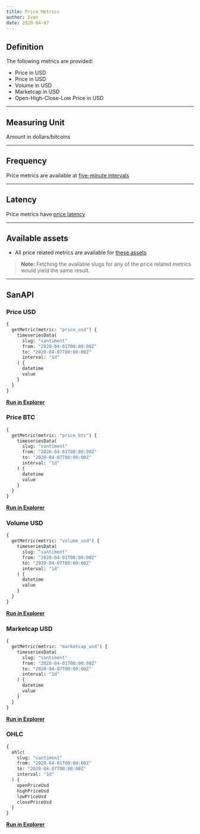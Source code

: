 ```yaml
---
title: Price Metrics
author: Ivan
date: 2020-04-07
---
```


## Definition

The following metrics are provided:

- Price in USD
- Price in USD
- Volume in USD
- Marketcap in USD
- Open-High-Close-Low Price in USD

---

## Measuring Unit

Amount in dollars/bitcoins

---

## Frequency

Price metrics are available at [five-minute
intervals](/metrics/details/frequency#five-minute-frequency)

---

## Latency

Price metrics have [price latency](/metrics/details/latency#price-latency)

---

## Available assets

- All price related metrics are available for [these
  assets](<https://api.santiment.net/graphiql?query=%7B%0A%20%20getMetric(metric%3A%20%22price_usd%22)%7B%0A%20%20%20%20metadata%7B%0A%20%20%20%20%20%20availableSlugs%0A%20%20%20%20%7D%0A%20%20%7D%0A%7D>)

> **Note:** Fetching the available slugs for any of the price related metrics would
> yield the same result.

---

## SanAPI

### Price USD

```graphql
{
  getMetric(metric: "price_usd") {
    timeseriesData(
      slug: "santiment"
      from: "2020-04-01T00:00:00Z"
      to: "2020-04-07T00:00:00Z"
      interval: "1d"
    ) {
      datetime
      value
    }
  }
}
```

[**Run in
Explorer**](<https://api.santiment.net/graphiql?query=%7B%0A%20%20getMetric(metric%3A%20%22price_usd%22)%20%7B%0A%20%20%20%20timeseriesData(%0A%20%20%20%20%20%20slug%3A%20%22santiment%22%0A%20%20%20%20%20%20from%3A%20%222020-04-01T00%3A00%3A00Z%22%0A%20%20%20%20%20%20to%3A%20%222020-04-07T00%3A00%3A00Z%22%0A%20%20%20%20%20%20interval%3A%20%221d%22)%20%7B%0A%20%20%20%20%20%20%20%20datetime%0A%20%20%20%20%20%20%20%20value%0A%20%20%20%20%7D%0A%20%20%7D%0A%7D%0A&variables=>)

### Price BTC

```graphql
{
  getMetric(metric: "price_btc") {
    timeseriesData(
      slug: "santiment"
      from: "2020-04-01T00:00:00Z"
      to: "2020-04-07T00:00:00Z"
      interval: "1d"
    ) {
      datetime
      value
    }
  }
}
```

[**Run in
Explorer**](<https://api.santiment.net/graphiql?query=%7B%0A%20%20getMetric(metric%3A%20%22price_btc%22)%20%7B%0A%20%20%20%20timeseriesData(%0A%20%20%20%20%20%20slug%3A%20%22santiment%22%0A%20%20%20%20%20%20from%3A%20%222020-04-01T00%3A00%3A00Z%22%0A%20%20%20%20%20%20to%3A%20%222020-04-07T00%3A00%3A00Z%22%0A%20%20%20%20%20%20interval%3A%20%221d%22)%20%7B%0A%20%20%20%20%20%20%20%20datetime%0A%20%20%20%20%20%20%20%20value%0A%20%20%20%20%7D%0A%20%20%7D%0A%7D%0A&variables=>)

### Volume USD

```graphql
{
  getMetric(metric: "volume_usd") {
    timeseriesData(
      slug: "santiment"
      from: "2020-04-01T00:00:00Z"
      to: "2020-04-07T00:00:00Z"
      interval: "1d"
    ) {
      datetime
      value
    }
  }
}
```

[**Run in
Explorer**](<https://api.santiment.net/graphiql?query=%7B%0A%20%20getMetric(metric%3A%20%22volume_usd%22)%20%7B%0A%20%20%20%20timeseriesData(%0A%20%20%20%20%20%20slug%3A%20%22santiment%22%0A%20%20%20%20%20%20from%3A%20%222020-04-01T00%3A00%3A00Z%22%0A%20%20%20%20%20%20to%3A%20%222020-04-07T00%3A00%3A00Z%22%0A%20%20%20%20%20%20interval%3A%20%221d%22)%20%7B%0A%20%20%20%20%20%20%20%20datetime%0A%20%20%20%20%20%20%20%20value%0A%20%20%20%20%7D%0A%20%20%7D%0A%7D%0A&variables=>)

### Marketcap USD

```graphql
{
  getMetric(metric: "marketcap_usd") {
    timeseriesData(
      slug: "santiment"
      from: "2020-04-01T00:00:00Z"
      to: "2020-04-07T00:00:00Z"
      interval: "1d"
    ) {
      datetime
      value
    }
  }
}
```

[**Run in
Explorer**](<https://api.santiment.net/graphiql?query=%7B%0A%20%20getMetric(metric%3A%20%22marketcap_usd%22)%20%7B%0A%20%20%20%20timeseriesData(%0A%20%20%20%20%20%20slug%3A%20%22santiment%22%0A%20%20%20%20%20%20from%3A%20%222020-04-01T00%3A00%3A00Z%22%0A%20%20%20%20%20%20to%3A%20%222020-04-07T00%3A00%3A00Z%22%0A%20%20%20%20%20%20interval%3A%20%221d%22)%20%7B%0A%20%20%20%20%20%20%20%20datetime%0A%20%20%20%20%20%20%20%20value%0A%20%20%20%20%7D%0A%20%20%7D%0A%7D%0A&variables=>)

### OHLC

```graphql
{
  ohlc(
    slug: "santiment"
    from: "2020-04-01T00:00:00Z"
    to: "2020-04-07T00:00:00Z"
    interval: "1d"
  ) {
    openPriceUsd
    highPriceUsd
    lowPriceUsd
    closePriceUsd
  }
}
```

[**Run in
Explorer**](<https://api.santiment.net/graphiql?query=%7B%0A%20%20ohlc(%0A%20%20%20%20%20%20slug%3A%20%22santiment%22%0A%20%20%20%20%20%20from%3A%20%222020-04-01T00%3A00%3A00Z%22%0A%20%20%20%20%20%20to%3A%20%222020-04-07T00%3A00%3A00Z%22%0A%20%20%20%20%20%20interval%3A%20%221d%22)%20%7B%0A%20%20%20%20%20%20%20openPriceUsd%0A%20%20%20%20%09highPriceUsd%0A%20%20%20%20lowPriceUsd%0A%20%20%20%20closePriceUsd%0A%20%20%7D%0A%7D%0A&variables=>)
